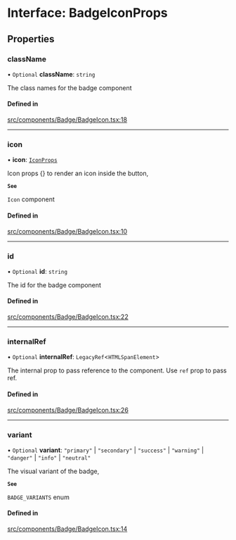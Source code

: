 # Interface: BadgeIconProps

## Properties

### className

• `Optional` **className**: `string`

The class names for the badge component

#### Defined in

[src/components/Badge/BadgeIcon.tsx:18](https://github.com/emranffl/next-core-ui/blob/34617b4/src/components/Badge/BadgeIcon.tsx#L18)

___

### icon

• **icon**: [`IconProps`](IconProps.md)

Icon props {} to render an icon inside the button,

**`See`**

`Icon` component

#### Defined in

[src/components/Badge/BadgeIcon.tsx:10](https://github.com/emranffl/next-core-ui/blob/34617b4/src/components/Badge/BadgeIcon.tsx#L10)

___

### id

• `Optional` **id**: `string`

The id for the badge component

#### Defined in

[src/components/Badge/BadgeIcon.tsx:22](https://github.com/emranffl/next-core-ui/blob/34617b4/src/components/Badge/BadgeIcon.tsx#L22)

___

### internalRef

• `Optional` **internalRef**: `LegacyRef`<`HTMLSpanElement`\>

The internal prop to pass reference to the component. Use `ref` prop to pass ref.

#### Defined in

[src/components/Badge/BadgeIcon.tsx:26](https://github.com/emranffl/next-core-ui/blob/34617b4/src/components/Badge/BadgeIcon.tsx#L26)

___

### variant

• `Optional` **variant**: ``"primary"`` \| ``"secondary"`` \| ``"success"`` \| ``"warning"`` \| ``"danger"`` \| ``"info"`` \| ``"neutral"``

The visual variant of the badge,

**`See`**

`BADGE_VARIANTS` enum

#### Defined in

[src/components/Badge/BadgeIcon.tsx:14](https://github.com/emranffl/next-core-ui/blob/34617b4/src/components/Badge/BadgeIcon.tsx#L14)
